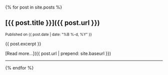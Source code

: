 {% for post in site.posts %}
## [{{ post.title }}]({{ post.url }})
<small>Published on {{ post.date | date: "%B %-d, %Y" }}</small>

{{ post.excerpt }}

[Read more...]({{ post.url | prepend: site.baseurl }})

---

{% endfor %}

